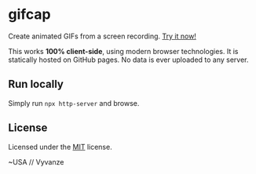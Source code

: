 # gifcap

Create animated GIFs from a screen recording. [Try it now!](https://gifcap.dev)

This works **100% client-side**, using modern browser technologies. It is statically hosted on GitHub pages. No data is ever uploaded to any server. 

## Run locally

Simply run `npx http-server` and browse.

## License

Licensed under the [MIT](LICENSE.txt) license.

~USA // Vyvanze
